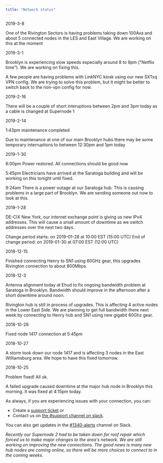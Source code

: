 ```yaml
---
title: "Network status"
---
```

2019-3-8

One of the Rivington Sectors is having problems taking down 100Ava and about 5 connected nodes in the LES and East Village. We are working on this at the moment

2019-3-1

Brooklyn is experiencing slow speeds especially around 8 to 9pm ("Netflix time"). We are working on fixing this.

A few people are having problems with LinkNYC kiosk using our new SXTsq VPN config. We are trying to solve this problem, but it might be better to switch back to the non-vpn config for now.

2019-2-16

There will be a couple of short interuptions between 2pm and 3pm today as a cable is changed at Supernode 1

2019-2-14

1:43pm maintenance completed

Due to maintenance at one of our main Brooklyn hubs there may be some temporary interruptions to between 12:30pm and 1pm today

2019-1-30

6:00pm Power restored. All connections should be good now

5:45pm Electricians have arrived at the Saratoga building and will be working on this tonight until fixed.

9:24am There is a power outage at our Saratoga hub. This is causing problems in a large part of Brooklyn. We are sending someone out now to look at this.

2019-1-28

DE-CIX New York, our internet exchange point is giving us new IPv4 addresses. This will cause a small amount of downtime as we switch addresses over the next two days.

Change period starts: on 2019-01-28 at 10:00 EST (15:00 UTC)
End of change period: on 2019-01-30 at 07:00 EST (12:00 UTC)

2018-12-15

Finished connecting Henry to SN1 using 60GHz gear, this upgrades Rivington connection to about 800Mbps.

2018-12-3

Antenna alignment today at Ehud to fix ongoing bandwidth problem at Saratoga in Brooklyn. Bandwidth should improve in the afternoon after a short downtime around noon.

Rivington hub is still in process of upgrades. This is affecting 4 active nodes in the Lower East Side. We are planning to get full bandwidth there next week by connecting to Henry hub and SN1 using new gigabit 60Ghz gear.

2018-10-28

Fixed node 1417 connection at 5:45pm

2018-10-27

A storm took down our node 1417 and is affecting 3 nodes in the East Williamsburg area. We hope to have this fixed tomorrow.


2018-10-25

Problem fixed! All ok.

A failed upgrade caused downtime at the major hub node in Brooklyn this morning. It was fixed at 4:15pm today.

As always, if you are experiencing issues with your connection, you can:
  - Create a [support ticket](/support) or 
  - Contact us on [the #support channel on slack](https://nycmesh.slack.com/messages/C679UKBUK). 
  
You can also get updates in the [#1340-alerts](https://nycmesh.slack.com/messages/CBK1FR63A/) channel on Slack.

_Recently our Supernode 2 had to be taken down for roof repair which forced us to make major changes to the area's network. We are still working on improving the new connections. The good news is many new hub nodes are coming online, so there will be more choices to connect to in the coming weeks._ 


